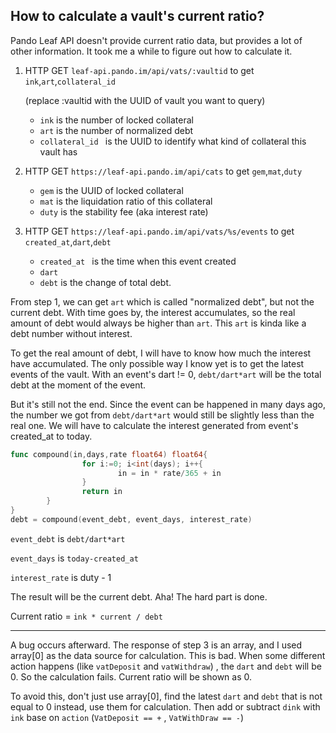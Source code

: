 ## How to calculate a vault's current ratio?

Pando Leaf API doesn't provide current ratio data, but provides a lot of other information. It took me a while to figure out how to calculate it.



1. HTTP GET `leaf-api.pando.im/api/vats/:vaultid` to get `ink`,`art`,`collateral_id`

   (replace :vaultid with the UUID of vault you want to query)

   - `ink` is the number of locked collateral
   - `art` is the number of normalized debt
   - `collateral_id ` is the UUID to identify what kind of collateral this vault has

2. HTTP GET `https://leaf-api.pando.im/api/cats` to get `gem`,`mat`,`duty`

   - `gem` is the UUID of locked collateral
   - `mat` is the liquidation ratio of this collateral
   - `duty` is the stability fee (aka interest rate)

3. HTTP GET `https://leaf-api.pando.im/api/vats/%s/events` to get `created_at`,`dart`,`debt`

   - `created_at ` is the time when this event created
   - `dart` 
   - `debt` is the change of total debt.



From step 1,  we can get `art` which is called "normalized debt", but not the current debt. With time goes by, the interest accumulates, so the real amount of debt would always be higher than `art`. This `art` is kinda like a debt number without interest.

To get the real amount of debt, I will have to know how much the interest have accumulated. The only possible way I know yet is to get the latest events of the vault. With an event's dart != 0, `debt/dart*art` will be the total debt at the moment of the event.

But it's still not the end. Since the event can be happened in many days ago, the number we got from `debt/dart*art` would still be slightly less than the real one. We will have to calculate the interest generated from event's created_at to today. 

```go
func compound(in,days,rate float64) float64{
                for i:=0; i<int(days); i++{
                        in = in * rate/365 + in
                }
                return in
        }
}
debt = compound(event_debt, event_days, interest_rate)
```

`event_debt` is `debt/dart*art`

`event_days` is `today-created_at`

`interest_rate` is duty - 1

The result will be the current debt. Aha! The hard part is done.

Current ratio = `ink * current / debt`

---

A bug occurs afterward. The response of step 3 is an array, and I used array[0] as the data source for calculation. This is bad. When some different action happens (like `vatDeposit` and `vatWithdraw`) , the `dart` and `debt` will be 0. So the calculation fails. Current ratio will be shown as 0.

To avoid this, don't just use array[0], find the latest `dart` and `debt` that is not equal to 0 instead, use them for calculation. Then add or subtract `dink` with `ink` base on `action` (`VatDeposit == +`  , `VatWithDraw == -`)

